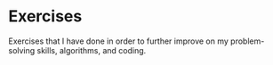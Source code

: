 # Exercises
Exercises that I have done in order to further improve on my problem-solving skills, algorithms, and coding.
